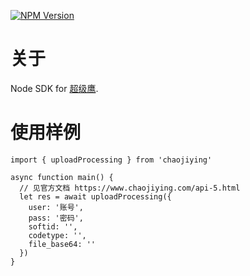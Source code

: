 [![NPM Version](https://img.shields.io/npm/v/chaojiying?style=flat-square)](https://www.npmjs.com/package/chaojiying)

# 关于

Node SDK for [超级鹰](https://www.chaojiying.com/).

# 使用样例

```
import { uploadProcessing } from 'chaojiying'

async function main() {
  // 见官方文档 https://www.chaojiying.com/api-5.html
  let res = await uploadProcessing({
    user: '账号',
    pass: '密码',
    softid: '',
    codetype: '',
    file_base64: ''
  })
}
```
